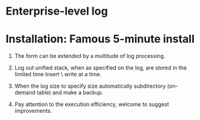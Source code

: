 Enterprise-level log
===

# Installation: Famous 5-minute install


1. The form can be extended by a multitude of log processing.

2. Log out unified stack, when as specified on the log, are stored in the limited time Insert \ write at a time.

3. When the log size to specify size automatically subdirectory (on-demand table) and make a backup.

4. Pay attention to the execution efficiency, welcome to suggest improvements.
